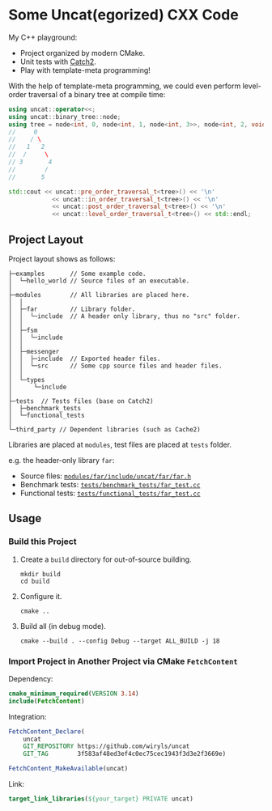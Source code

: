 # Some Uncat(egorized) CXX Code

My C++ playground:

- Project organized by modern CMake.
- Unit tests with [Catch2](https://github.com/catchorg/Catch2).
- Play with template-meta programming!

With the help of template-meta programming, we could even perform level-order traversal of a binary tree at compile time:

```cpp
using uncat::operator<<;
using uncat::binary_tree::node;
using tree = node<int, 0, node<int, 1, node<int, 3>>, node<int, 2, void, node<int, 4, node<int, 5>>>>;
//     0
//    / \
//   1   2
//  /     \
// 3       4
//        /
//       5

std::cout << uncat::pre_order_traversal_t<tree>() << '\n'
            << uncat::in_order_traversal_t<tree>() << '\n'
            << uncat::post_order_traversal_t<tree>() << '\n'
            << uncat::level_order_traversal_t<tree>() << std::endl;
```

## Project Layout

Project layout shows as follows:

```text
├─examples       // Some example code.
│  └─hello_world // Source files of an executable.
│
├─modules        // All libraries are placed here.
│  │
│  ├─far         // Library folder.
│  │  └─include  // A header only library, thus no "src" folder.
│  │
│  ├─fsm
│  │  └─include
│  │
│  ├─messenger
│  │  ├─include  // Exported header files.
│  │  └─src      // Some cpp source files and header files.
│  │
│  └─types
│      └─include
│
├─tests  // Tests files (base on Catch2)
│  ├─benchmark_tests
│  └─functional_tests
│
└─third_party // Dependent libraries (such as Cache2)
```

Libraries are placed at `modules`, test files are placed at `tests` folder.

e.g. the header-only library `far`:

- Source files: [`modules/far/include/uncat/far/far.h`](modules/far/include/uncat/far/far.h)
- Benchmark tests: [`tests/benchmark_tests/far_test.cc`](tests/benchmark_tests/far_test.cc)
- Functional tests: [`tests/functional_tests/far_test.cc`](tests/functional_tests/far_test.cc)

## Usage

### Build this Project

1. Create a `build` directory for out-of-source building.
    ```shell
    mkdir build
    cd build
    ```
2. Configure it.
    ```shell
    cmake ..
    ```
3. Build all (in debug mode).
    ```shell
    cmake --build . --config Debug --target ALL_BUILD -j 18
    ```

### Import Project in Another Project via CMake `FetchContent`

Dependency:

```cmake
cmake_minimum_required(VERSION 3.14)
include(FetchContent)
```

Integration:

```cmake
FetchContent_Declare(
    uncat
    GIT_REPOSITORY https://github.com/wiryls/uncat
    GIT_TAG        3f583af48ed3ef4c0ec75cec1943f3d3e2f3669e)

FetchContent_MakeAvailable(uncat)
```

Link:

```cmake
target_link_libraries(${your_target} PRIVATE uncat)
```
